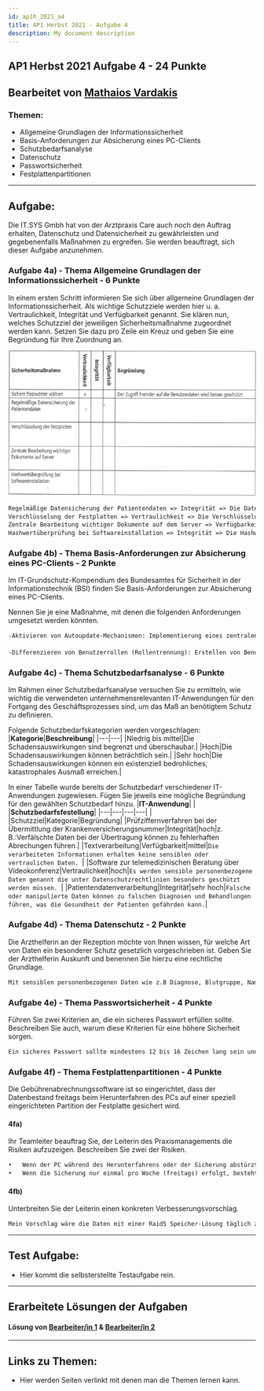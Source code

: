 ```yaml
---
id: ap1h_2021_a4
title: AP1 Herbst 2021 - Aufgabe 4
description: My document description
---
```

## AP1 Herbst 2021 Aufgabe 4 - 24 Punkte

## Bearbeitet von   [Mathaios Vardakis](<../../../user/Auszubildende Michel/vardakis.md>)

### Themen:

- Allgemeine Grundlagen der Informationssicherheit
- Basis-Anforderungen zur Absicherung eines PC-Clients
- Schutzbedarfsanalyse
- Datenschutz
- Passwortsicherheit
- Festplattenpartitionen

---

## Aufgabe:
Die IT.SYS Gmbh hat von der Arztpraxis Care auch noch den Auftrag erhalten, Datenschutz und Datensicherheit zu gewährleisten und gegebenenfalls Maßnahmen zu ergreifen.
Sie werden beauftragt, sich dieser Aufgabe anzunehmen.

### Aufgabe 4a) - Thema Allgemeine Grundlagen der Informationssicherheit - 6 Punkte
In einem ersten Schritt informieren Sie sich über allgemeine Grundlagen der Informationssicherheit. Als wichtige Schutzziele werden hier u. a. Vertraulichkeit, Integrität und Verfügbarkeit genannt. Sie klären nun, welches Schutzziel der jeweiligen Sicherheitsmaßnahme zugeordnet werden kann. Setzen Sie dazu pro Zeile ein Kreuz und geben Sie eine Begründung für Ihre Zuordnung an.

![Aufgabe 4a](</img/AP1/2021/ap1h_2021/AP1h_2021_a4a.png>)

````txt
Regelmäßige Datensicherung der Patientendaten => Integrität => Die Daten werden vor Verlust und Beschädigung durch die Sicherung geschützt.
Verschlüsselung der Festplatten => Vertraulichkeit => Die Verschlüsselung von Festplatten dient dazu, die auf einer Festplatte gespeicherten Daten vor unbefugtem Zugriff zu schützen.
Zentrale Bearbeitung wichtiger Dokumente auf dem Server => Verfügbarkeit => Dokumente sind von verschiedenen Standorten und Geräten aus zugänglich.
Hashwertüberprüfung bei Softwareinstallation => Integrität => Die Hashwertüberprüfung stellt sicher, dass die Softwaredatei während des Downloads oder der Installation nicht verändert wurde.
````

### Aufgabe 4b) - Thema Basis-Anforderungen zur Absicherung eines PC-Clients - 2 Punkte
Im IT-Grundschutz-Kompendium des Bundesamtes für Sicherheit in der Informationstechnik (BSI) finden Sie Basis-Anforderungen zur Absicherung eines PC-Clients.

Nennen Sie je eine Maßnahme, mit denen die folgenden Anforderungen umgesetzt werden könnten.
```txt
-Aktivieren von Autoupdate-Mechanismen: Implementierung eines zentralen Update-Management-Systems, das automatisch Software-Updates für alle relevanten Anwendungen und Betriebssysteme auf den Endgeräten im Netzwerk herunterlädt und installiert.

-Differenzieren von Benutzerrollen (Rollentrennung): Erstellen von Benutzergruppen, in denen jeder Gruppe bestimmte Rechte zugewiesen werden. Zum Beispiel könnte es eine Gruppe für Administratoren geben, die volle Zugriffsrechte hat, und eine Gruppe für normale Benutzer, die nur eingeschränkten Zugriff auf bestimmte Funktionen hat. So wird sichergestellt, dass jeder Benutzer nur das sehen und tun kann, was für seine Rolle notwendig ist.

```
### Aufgabe 4c) - Thema Schutzbedarfsanalyse - 6 Punkte
Im Rahmen einer Schutzbedarfsanalyse versuchen Sie zu ermitteln, wie wichtig die verwendeten unternehmensrelevanten IT-Anwendungen für den Fortgang des Geschäftsprozesses sind, um das Maß an benötigtem Schutz zu definieren.

Folgende Schutzbedarfskategorien werden vorgeschlagen:
|**Kategorie**|**Beschreibung**|
|---|---|
|Niedrig bis mittel|Die Schadensauswirkungen sind begrenzt und überschaubar.|
|Hoch|Die Schadensauswirkungen können beträchtlich sein.|
|Sehr hoch|Die Schadensauswirkungen können ein existenziell bedrohliches, katastrophales Ausmaß erreichen.|

In einer Tabelle wurde bereits der Schutzbedarf verschiedener IT-Anwendungen zugewiesen.
Fügen Sie jeweils eine mögliche Begründung für den gewählten Schutzbedarf hinzu.
|**IT-Anwendung**| | |**Schutzbedarfsfestellung**|
|---|---|---|---|
| |Schutzziel|Kategorie|Begründung|
|Prüfziffernverfahren bei der Übermittlung der Krankenversicherungsnummer|Integrität|hoch|z. B.:Verfälschte Daten bei der Übertragung können zu fehlerhaften Abrechungen führen.|
|Textverarbeitung|Verfügbarkeit|mittel|````Die verarbeiteten Informationen erhalten keine sensiblen oder vertraulichen Daten. ````|
|Software zur telemedizinischen Beratung über Videokonferenz|Vertraulichkeit|hoch|````Es werden sensible personenbezogene Daten genannt die unter Datenschutzrechtlinien besonders geschützt werden müssen. ````|
|Patientendatenverarbeitung|Integrität|sehr hoch|````Falsche oder manipulierte Daten können zu falschen Diagnosen und Behandlungen führen, was die Gesundheit der Patienten gefährden kann.````|

### Aufgabe 4d) - Thema Datenschutz - 2 Punkte
Die Arzthelferin an der Rezeption möchte von Ihnen wissen, für welche Art von Daten ein besonderer Schutz gesetzlich vorgeschrieben ist.
Geben Sie der Arzthelferin Auskunft und benennen Sie hierzu eine rechtliche Grundlage.
```txt
Mit sensiblen personenbezogenen Daten wie z.B Diagnose, Blutgruppe, Name, Adresse oder Telefonnummer, ist unter dem Datenschutzgesetz (Datenschutz-Grundverordnung (DSGVO) und Bundesdatenschutzgesetz (BDSG)) der Umgang mit denen exakt reguliert.
```

### Aufgabe 4e) - Thema Passwortsicherheit - 4 Punkte
Führen Sie zwei Kriterien an, die ein sicheres Passwort erfüllen sollte. 
Beschreiben Sie auch, warum diese Kriterien für eine höhere Sicherheit sorgen.

```txt
Ein sicheres Passwort sollte mindestens 12 bis 16 Zeichen lang sein und eine Kombination aus Groß- und Kleinbuchstaben, Zahlen und Sonderzeichen enthalten. Dies erhöht die Anzahl möglicher Kombinationen und macht es schwieriger, das Passwort zu erraten oder durch Brute-Force-Angriffe zu knacken.
```

### Aufgabe 4f) - Thema Festplattenpartitionen - 4 Punkte
Die Gebührenabrechnungssoftware ist so eingerichtet, dass der Datenbestand freitags beim Herunterfahren des PCs auf einer speziell eingerichteten Partition der Festplatte gesichert wird.
#### 4fa)
Ihr Teamleiter beauftrag Sie, der Leiterin des Praxismanagements die Risiken aufzuzeigen.
Beschreiben Sie zwei der Risiken.
```txt
•	Wenn der PC während des Herunterfahrens oder der Sicherung abstürzt, können Daten verloren gehen oder die Sicherung unvollständig sein. Dies könnte zu Inkonsistenzen im Datenbestand führen.
•	Wenn die Sicherung nur einmal pro Woche (freitags) erfolgt, besteht das Risiko, dass zwischen den Sicherungen wichtige Daten verloren gehen, insbesondere wenn Fehler oder Probleme an anderen Tagen auftreten.
```
#### 4fb)
Unterbreiten Sie der Leiterin einen konkreten Verbesserungsvorschlag.
```txt
Mein Vorschlag wäre die Daten mit einer Raid5 Speicher-Lösung täglich zu sichern, sodass genügend Backups entstehen und die Zeit zwischen Sicherungen kürzer wird.
```

----

## Test Aufgabe:

- Hier kommt die selbsterstellte Testaufgabe rein.

----

## Erarbeitete Lösungen der Aufgaben

#### Lösung von [Bearbeiter/in 1](../AP1/2021/ap1h_2021/solution/solution_name.md)  & [Bearbeiter/in 2](../AP1/2021/ap1h_2021/solution/solution_name.md)

----

## Links zu Themen:

- Hier werden Seiten verlinkt mit denen man die Themen lernen kann.
